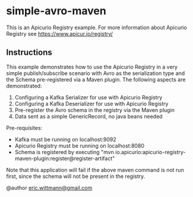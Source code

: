 # simple-avro-maven

This is an Apicurio Registry example. For more information about Apicurio Registry see https://www.apicur.io/registry/

## Instructions


This example demonstrates how to use the Apicurio Registry in a very simple publish/subscribe
scenario with Avro as the serialization type and the Schema pre-registered via a Maven plugin.
The following aspects are demonstrated:

<ol>
<li>Configuring a Kafka Serializer for use with Apicurio Registry</li>
<li>Configuring a Kafka Deserializer for use with Apicurio Registry</li>
<li>Pre-register the Avro schema in the registry via the Maven plugin</li>
<li>Data sent as a simple GenericRecord, no java beans needed</li>
</ol>

Pre-requisites:

<ul>
<li>Kafka must be running on localhost:9092</li>
<li>Apicurio Registry must be running on localhost:8080</li>
<li>Schema is registered by executing "mvn io.apicurio:apicurio-registry-maven-plugin:register@register-artifact"</li>
</ul>

Note that this application will fail if the above maven command is not run first, since
the schema will not be present in the registry.

@author eric.wittmann@gmail.com

